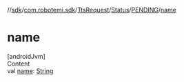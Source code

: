 //[sdk](../../../../../index.md)/[com.robotemi.sdk](../../../index.md)/[TtsRequest](../../index.md)/[Status](../index.md)/[PENDING](index.md)/[name](name.md)



# name  
[androidJvm]  
Content  
val [name](name.md): [String](https://kotlinlang.org/api/latest/jvm/stdlib/kotlin/-string/index.html)  



